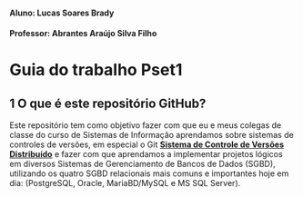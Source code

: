 #### Aluno: Lucas Soares Brady
#### Professor: Abrantes Araújo Silva Filho
 

# Guia do trabalho Pset1

## 1 O que é este repositório GitHub?

Este repositório tem como objetivo fazer com que eu e meus colegas de classe do curso de Sistemas de Informação aprendamos sobre sistemas de controles de 
versões, em especial o Git **[Sistema de Controle de Versões Distribuído](https://git-scm.com/)** e fazer com que aprendamos a implementar projetos lógicos
em diversos Sistemas de Gerenciamento de Bancos de Dados (SGBD), utilizando os quatro SGBD relacionais mais comuns e importantes hoje em dia: (PostgreSQL,
Oracle, MariaBD/MySQL e MS SQL Server).
